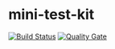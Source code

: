 # mini-test-kit

[![Build Status](https://travis-ci.org/atvolga/mini-test-kit.svg?branch=master)](https://travis-ci.org/atvolga/mini-test-kit)
[![Quality Gate](https://sonarcloud.io/api/project_badges/measure?project=com.atvolga.mtk%3Amini-test-kit%3Amtk-config-service&metric=alert_status&branch=master)](https://sonarcloud.io/api/project_badges/measure?project=com.atvolga.mtk%3Amini-test-kit%3Amtk-config-service&metric=alert_status&branch=master)

